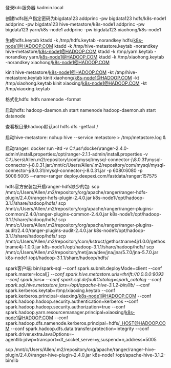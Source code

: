 登录kdc服务器
kadmin.local

创建hdfs账户指定密码为bigdata123
addprinc -pw bigdata123 hdfs/k8s-node1
addprinc -pw bigdata123 hive-metastore/k8s-node1
addprinc -pw bigdata123 yarn/k8s-node1
addprinc -pw bigdata123 xiaohong/k8s-node1

生成hdfs.keytab
ktadd -k /tmp/hdfs.keytab -norandkey hdfs/k8s-node1@HADOOP.COM
ktadd -k /tmp/hive-metastore.keytab -norandkey hive-metastore/k8s-node1@HADOOP.COM
ktadd -k /tmp/yarn.keytab -norandkey yarn/k8s-node1@HADOOP.COM
ktadd -k /tmp/xiaohong.keytab -norandkey xiaohong/k8s-node1@HADOOP.COM

kinit hive-metastore/k8s-node1@HADOOP.COM -kt /tmp/hive-metastore.keytab
kinit xiaohong/k8s-node1@HADOOP.COM -kt /tmp/xiaohong.keytab
kinit xiaoxing/k8s-node1@HADOOP.COM -kt /tmp/xiaoxing.keytab

格式化hdfs:
hdfs namenode -format

启动hdfs:
hadoop-daemon.sh start namenode
hadoop-daemon.sh start datanode

查看根目录hadoop默认acl
hdfs dfs -getfacl /

启动hive-metastore:
nohup hive --service metastore > /tmp/metastore.log &

启动ranger:
docker run -itd -v C:\usr\docker\ranger-2.4.0-admin\install.properties:/opt/ranger-2.1.1-admin/install.properties -v C:\Users\Allen\.m2\repository\com\mysql\mysql-connector-j\8.0.31\mysql-connector-j-8.0.31.jar:/mnt/c/Users/Allen/.m2/repository/com/mysql/mysql-connector-j/8.0.31/mysql-connector-j-8.0.31.jar -p 6080:6080 -p 5006:5005 --name=ranger deploy.deepexi.com/fastdata/ranger:157575

hdfs官方安装包开启ranger-hdfs缺少的包:
scp /mnt/c/Users/Allen/.m2/repository/org/apache/ranger/ranger-hdfs-plugin/2.4.0/ranger-hdfs-plugin-2.4.0.jar  k8s-node1:/opt/hadoop-3.1.1/share/hadoop/hdfs/
scp /mnt/c/Users/Allen/.m2/repository/org/apache/ranger/ranger-plugins-common/2.4.0/ranger-plugins-common-2.4.0.jar  k8s-node1:/opt/hadoop-3.1.1/share/hadoop/hdfs/
scp /mnt/c/Users/Allen/.m2/repository/org/apache/ranger/ranger-plugins-audit/2.4.0/ranger-plugins-audit-2.4.0.jar  k8s-node1:/opt/hadoop-3.1.1/share/hadoop/hdfs/
scp /mnt/c/Users/Allen/.m2/repository/com/kstruct/gethostname4j/1.0.0/gethostname4j-1.0.0.jar  k8s-node1:/opt/hadoop-3.1.1/share/hadoop/hdfs/
scp /mnt/c/Users/Allen/.m2/repository/net/java/dev/jna/jna/5.7.0/jna-5.7.0.jar  k8s-node1:/opt/hadoop-3.1.1/share/hadoop/hdfs/

spark客户端:
bin/spark-sql --conf spark.submit.deployMode=client --conf spark.master=local[*] --conf spark.hive.metastore.uris=thrift://0.0.0.0:9093 --conf spark.jars= --conf spark.sql.defaultCatalog=spark_catalog --conf spark.sql.hive.metastore.jars=/opt/apache-hive-3.1.2-bin/lib/* --conf spark.kerberos.keytab=/tmp/xiaoxing.keytab --conf spark.kerberos.principal=xiaoxing/k8s-node1@HADOOP.COM --conf spark.hadoop.hadoop.security.authentication=kerberos --conf spark.hadoop.hadoop.security.authorization=true --conf spark.hadoop.yarn.resourcemanager.principal=xiaoxing/k8s-node1@HADOOP.COM --conf spark.hadoop.dfs.namenode.kerberos.principal=hdfs/_HOST@HADOOP.COM --conf spark.hadoop.dfs.data.transfer.protection=integrity --conf spark.driver.extraJavaOptions=-agentlib:jdwp=transport=dt_socket,server=y,suspend=n,address=5005

scp /mnt/c/Users/Allen/.m2/repository/org/apache/ranger/ranger-hive-plugin/2.4.0/ranger-hive-plugin-2.4.0.jar k8s-node1:/opt/apache-hive-3.1.2-bin/lib
